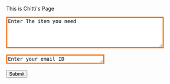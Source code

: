 This is Chitti's Page
<textarea name="myTextBox" cols="50" rows="5" style="border:3px solid #F7730E;">
Enter The item you need
</textarea>
<br />
<br />
<textarea name="myTextBox" cols="30" rows="1" style="border:3px solid #F7730E;">
Enter your email ID
</textarea>
<br />
<br />
<input type="submit"/>
